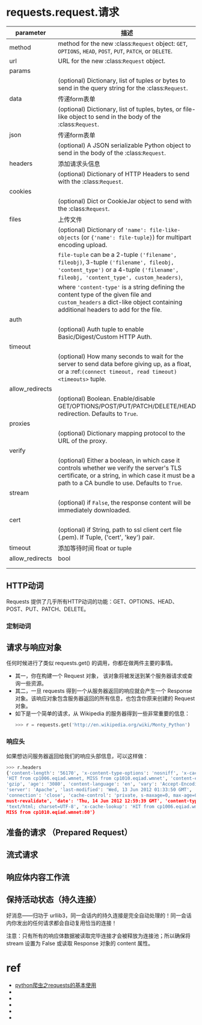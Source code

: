 # requests.request.请求

| parameter       | 描述                                                                                                                                                                                             |
| --------------- | ------------------------------------------------------------------------------------------------------------------------------------------------------------------------------------------------ |
| method          | method for the new :class:`Request` object: ``GET``, ``OPTIONS``, ``HEAD``, ``POST``, ``PUT``, ``PATCH``, or ``DELETE``.                                                                         |
| url             | URL for the new :class:`Request` object.                                                                                                                                                         |
| params          |                                                                                                                                                                                                  |
|                 | (optional) Dictionary, list of tuples or bytes to send in the query string for the :class:`Request`.                                                                                             |
| data            | 传递form表单                                                                                                                                                                                     |
|                 | (optional) Dictionary, list of tuples, bytes, or file-like object to send in the body of the :class:`Request`.                                                                                   |
| json            | 传递form表单                                                                                                                                                                                     |
|                 | (optional) A JSON serializable Python object to send in the body of the :class:`Request`.                                                                                                        |
| headers         | 添加请求头信息                                                                                                                                                                                   |
|                 | (optional) Dictionary of HTTP Headers to send with the :class:`Request`.                                                                                                                         |
| cookies         |                                                                                                                                                                                                  |
|                 | (optional) Dict or CookieJar object to send with the :class:`Request`.                                                                                                                           |
| files           | 上传文件                                                                                                                                                                                         |
|                 | (optional) Dictionary of ``'name': file-like-objects`` (or ``{'name': file-tuple}``) for multipart encoding upload.                                                                              |
|                 | ``file-tuple`` can be a 2-tuple ``('filename', fileobj)``, 3-tuple ``('filename', fileobj, 'content_type')`` or a 4-tuple ``('filename', fileobj, 'content_type', custom_headers)``,             |
|                 | where ``'content-type'`` is a string defining the content type of the given file and ``custom_headers`` a dict-like object containing additional headers to add for the file.                    |
| auth            |                                                                                                                                                                                                  |
|                 | (optional) Auth tuple to enable Basic/Digest/Custom HTTP Auth.                                                                                                                                   |
| timeout         |                                                                                                                                                                                                  |
|                 | (optional) How many seconds to wait for the server to send data before giving up, as a float, or a :ref:`(connect timeout, read timeout) <timeouts>` tuple.                                      |
| allow_redirects |                                                                                                                                                                                                  |
|                 | (optional) Boolean. Enable/disable GET/OPTIONS/POST/PUT/PATCH/DELETE/HEAD redirection. Defaults to ``True``.                                                                                     |
| proxies         |                                                                                                                                                                                                  |
|                 | (optional) Dictionary mapping protocol to the URL of the proxy.                                                                                                                                  |
| verify          |                                                                                                                                                                                                  |
|                 | (optional) Either a boolean, in which case it controls whether we verify the server's TLS certificate, or a string, in which case it must be a path to a CA bundle to use. Defaults to ``True``. |
| stream          |                                                                                                                                                                                                  |
|                 | (optional) if ``False``, the response content will be immediately downloaded.                                                                                                                    |
| cert            |                                                                                                                                                                                                  |
|                 | (optional) if String, path to ssl client cert file (.pem). If Tuple, ('cert', 'key') pair.                                                                                                       |
| timeout         | 添加等待时间 float or tuple                                                                                                                                                                      |
| allow_redirects | bool                                                                                                                                                                                             |
|                 |                                                                                                                                                                                                  |
|                 |                                                                                                                                                                                                  |


## HTTP动词
Requests 提供了几乎所有HTTP动词的功能：GET、OPTIONS、HEAD、POST、PUT、PATCH、DELETE。



### 定制动词





## 请求与响应对象
任何时候进行了类似 requests.get() 的调用，你都在做两件主要的事情。
* 其一，你在构建一个 Request 对象， 该对象将被发送到某个服务器请求或查询一些资源。
* 其二，一旦 requests 得到一个从服务器返回的响应就会产生一个 Response 对象。该响应对象包含服务器返回的所有信息，也包含你原来创建的 Request 对象。
* 如下是一个简单的请求，从 Wikipedia 的服务器得到一些非常重要的信息：
  ```py
  >>> r = requests.get('http://en.wikipedia.org/wiki/Monty_Python')
  ```

### 响应头
如果想访问服务器返回给我们的响应头部信息，可以这样做：
```py
>>> r.headers
{'content-length': '56170', 'x-content-type-options': 'nosniff', 'x-cache':
'HIT from cp1006.eqiad.wmnet, MISS from cp1010.eqiad.wmnet', 'content-encoding':
'gzip', 'age': '3080', 'content-language': 'en', 'vary': 'Accept-Encoding,Cookie',
'server': 'Apache', 'last-modified': 'Wed, 13 Jun 2012 01:33:50 GMT',
'connection': 'close', 'cache-control': 'private, s-maxage=0, max-age=0,
must-revalidate', 'date': 'Thu, 14 Jun 2012 12:59:39 GMT', 'content-type':
'text/html; charset=UTF-8', 'x-cache-lookup': 'HIT from cp1006.eqiad.wmnet:3128,
MISS from cp1010.eqiad.wmnet:80'}
```



## 准备的请求 （Prepared Request）



## 流式请求



## 响应体内容工作流



## 保持活动状态（持久连接）

好消息——归功于 urllib3，同一会话内的持久连接是完全自动处理的！同一会话内你发出的任何请求都会自动复用恰当的连接！

注意：只有所有的响应体数据被读取完毕连接才会被释放为连接池；所以确保将 stream 设置为 False 或读取 Response 对象的 content 属性。




# ref
* [ python爬虫之requests的基本使用 ](https://www.cnblogs.com/lei0213/p/6957508.html)
* []()
* []()
* []()
* []()
* []()

